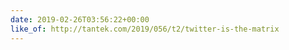```yaml
---
date: 2019-02-26T03:56:22+00:00
like_of: http://tantek.com/2019/056/t2/twitter-is-the-matrix
---
```

